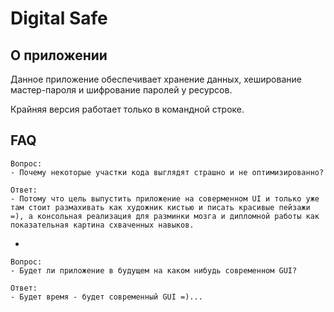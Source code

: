 # Digital Safe

## О приложении

Данное приложение обеспечивает хранение данных, хеширование мастер-пароля и шифрование паролей у ресурсов.

Крайняя версия работает только в командной строке.

## FAQ

    Вопрос:
    - Почему некоторые участки кода выглядят страшно и не оптимизированно?

    Ответ:
    - Потому что цель выпустить приложение на соверменном UI и только уже там стоит размахивать как художник кистью и писать красивые пейзажи =), а консольная реализация для разминки мозга и дипломной работы как показательная картина схваченных навыков.

-

    Вопрос:
    - Будет ли приложение в будущем на каком нибудь современном GUI?

    Ответ:
    - Будет время - будет современный GUI =)...
